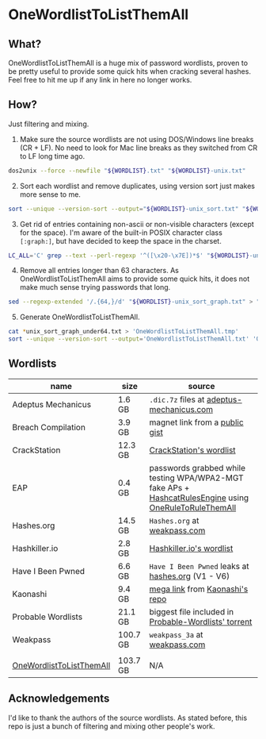 # OneWordlistToListThemAll

What?
-----

OneWordlistToListThemAll is a huge mix of password wordlists, proven to be pretty useful to provide some quick hits when cracking several hashes. Feel free to hit me up if any link in here no longer works.

How?
----

Just filtering and mixing.

1. Make sure the source wordlists are not using DOS/Windows line breaks (CR + LF). No need to look for Mac line breaks as they switched from CR to LF long time ago.
```bash
dos2unix --force --newfile "${WORDLIST}.txt" "${WORDLIST}-unix.txt"
```
2. Sort each wordlist and remove duplicates, using version sort just makes more sense to me.
```bash
sort --unique --version-sort --output="${WORDLIST}-unix_sort.txt" "${WORDLIST}-unix.txt"
```
3. Get rid of entries containing non-ascii or non-visible characters (except for the space). I'm aware of the built-in POSIX character class `[:graph:]`, but have decided to keep the space in the charset.
```bash
LC_ALL='C' grep --text --perl-regexp '^([\x20-\x7E])*$' "${WORDLIST}-unix_sort.txt" > "${WORDLIST}-unix_sort_graph.txt"
```
4. Remove all entries longer than 63 characters. As OneWordlistToListThemAll aims to provide some quick hits, it does not make much sense trying passwords that long.
```bash
sed --regexp-extended '/.{64,}/d' "${WORDLIST}-unix_sort_graph.txt" > "${WORDLIST}-unix_sort_graph_under64.txt"
```
5. Generate OneWordlistToListThemAll.
```bash
cat *unix_sort_graph_under64.txt > 'OneWordlistToListThemAll.tmp'
sort --unique --version-sort --output='OneWordlistToListThemAll.txt' 'OneWordlistToListThemAll.tmp'
```
Wordlists
-------

name | size | source
--- | --- | ---
Adeptus Mechanicus | 1.6 GB | `.dic.7z` files at [adeptus-mechanicus.com](https://www.adeptus-mechanicus.com/codex/hashpass/)
Breach Compilation | 3.9 GB | magnet link from a [public gist](https://gist.github.com/scottlinux/9a3b11257ac575e4f71de811322ce6b3)
CrackStation | 12.3 GB | [CrackStation's wordlist](https://crackstation.net/files/crackstation.txt.gz)
EAP | 0.4 GB | passwords grabbed while testing WPA/WPA2-MGT fake APs + [HashcatRulesEngine](https://github.com/llamasoft/HashcatRulesEngine) using [OneRuleToRuleThemAll](https://github.com/NotSoSecure/password_cracking_rules/blob/master/OneRuleToRuleThemAll.rule)
Hashes.org | 14.5 GB | `Hashes.org` at [weakpass.com](https://weakpass.com/wordlist/1931)
Hashkiller.io | 2.8 GB | [Hashkiller.io's wordlist](https://hashkiller.io/downloads/hashkiller-dict-2020-01-26.7z)
Have I Been Pwned | 6.6 GB | `Have I Been Pwned` leaks at [hashes.org](https://temp.hashes.org/leaks.php) (V1 - V6)
Kaonashi | 9.4 GB | [mega link](https://mega.nz/#!nWJXzYzS!P1G8HDiMxq5wFaxeWGWx334Wp9wByj5kMEGLZkVX694) from [Kaonashi's repo](https://github.com/kaonashi-passwords/Kaonashi)
Probable Wordlists | 21.1 GB | biggest file included in [Probable-Wordlists' torrent](https://github.com/berzerk0/Probable-Wordlists/tree/master/Real-Passwords/Real-Password-Rev-2-Torrents)
Weakpass | 100.7 GB | `weakpass_3a` at [weakpass.com](https://weakpass.com/wordlist/1948)
 | | 
[OneWordlistToListThemAll](https://mega.nz/file/5UhlnQ5b#XOeSN-vz2c5O_B0oOxetgl2_2qwaXLUbTTSFRMcTb6k) | 103.7 GB | N/A

Acknowledgements
----------------

I'd like to thank the authors of the source wordlists. As stated before, this repo is just a bunch of filtering and mixing other people's work.
